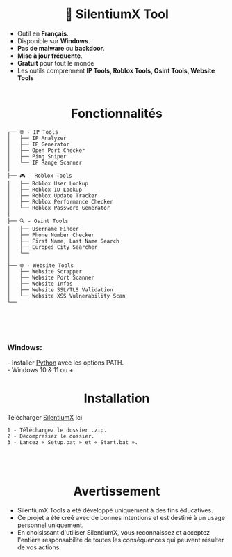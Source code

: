 <h1 align="center">🌙 SilentiumX Tool</h1>

<p>
  
  - Outil en <strong>Français</strong>.<br>
  - Disponible sur <strong>Windows</strong>.<br>
  - <strong>Pas de malware</strong> ou <strong>backdoor</strong>.<br>
  - <strong>Mise à jour fréquente</strong>.<br>
  - <strong>Gratuit</strong> pour tout le monde<br>
  - Les outils comprennent <strong>IP Tools, Roblox Tools, Osint Tools, Website Tools</strong>
  <br><br>
</p>

<h1 align="center">Fonctionnalités</h1>
<p>
   
```
┌── 🌐 - IP Tools
│   ├── IP Analyzer
│   ├── IP Generator
│   ├── Open Port Checker
│   ├── Ping Sniper
│   └── IP Range Scanner
│
├── 🎮 - Roblox Tools
│   ├── Roblox User Lookup
│   ├── Roblox ID Lookup
│   ├── Roblox Update Tracker
│   ├── Roblox Performance Checker
│   └── Roblox Password Generator
│
├── 🔍 - Osint Tools
│   ├── Username Finder
│   ├── Phone Number Checker
│   ├── First Name, Last Name Search
│   ├── Europes City Searcher
│   └── 
│
├── 🌐 - Website Tools
│   ├── Website Scrapper
│   ├── Website Port Scanner
│   ├── Website Infos
│   ├── Website SSL/TLS Validation
│   └── Website XSS Vulnerability Scan
└──
```
<br><br>
</p>

<h1 align="center"></h1>

<h3>Windows:</h3>

<p>
- Installer <a href="https://www.python.org/downloads/">Python</a> avec les options PATH.<br>
- Windows 10 & 11 ou +
</p>

</p>

<h1 align="center">Installation</h1>

Télécharger <a href="https://silentiumx.xyz">SilentiumX</a> Ici

<p>
  
```
1 - Téléchargez le dossier .zip.
2 - Décompressez le dossier.
3 - Lancez « Setup.bat » et « Start.bat ».
```
<br><br>
</p>

<h1 align="center">Avertissement</h1>

<p>
  
  - SilentiumX Tools a été développé uniquement à des fins éducatives.
  - Ce projet a été créé avec de bonnes intentions et est destiné à un usage personnel uniquement.<br>
  - En choisissant d'utiliser SilentiumX, vous reconnaissez et acceptez l'entière responsabilité de toutes les conséquences qui peuvent résulter de vos actions.
</a>
<br><br>
</p>
